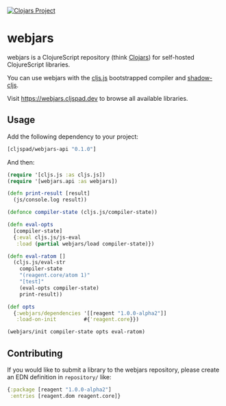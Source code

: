[![Clojars Project](https://img.shields.io/clojars/v/cljspad/webjars-api.svg)](https://clojars.org/cljspad/webjars-api)

# webjars

webjars is a ClojureScript repository (think [Clojars](https://clojars.org/)) for self-hosted ClojureScript libraries.

You can use webjars with the [cljs.js](http://cljs.github.io/api/cljs.js/) bootstrapped compiler and [shadow-cljs](http://shadow-cljs.org/).

Visit https://webjars.cljspad.dev to browse all available libraries.

## Usage

Add the following dependency to your project:

```clojure
[cljspad/webjars-api "0.1.0"]
```

And then:

```clojure
(require '[cljs.js :as cljs.js])
(require '[webjars.api :as webjars])

(defn print-result [result]
  (js/console.log result))

(defonce compiler-state (cljs.js/compiler-state))

(defn eval-opts
  [compiler-state]
  {:eval cljs.js/js-eval
   :load (partial webjars/load compiler-state)})

(defn eval-ratom []
  (cljs.js/eval-str
    compiler-state
    "(reagent.core/atom 1)"
    "[test]"
    (eval-opts compiler-state)
    print-result))

(def opts
  {:webjars/dependencies '[[reagent "1.0.0-alpha2"]]
   :load-on-init         #{'reagent.core}})

(webjars/init compiler-state opts eval-ratom)
```

## Contributing 

If you would like to submit a library to the webjars repository, please create an EDN definition in `repository/` like:

```clojure
{:package [reagent "1.0.0-alpha2"]
 :entries [reagent.dom reagent.core]}
```
